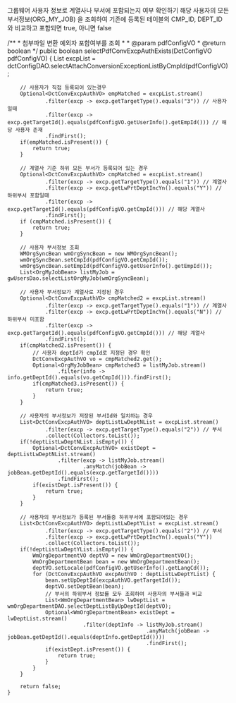 그룹웨어 사용자 정보로 계열사나 부서에 포함되는지 여부 확인하기
해당 사용자의 모든 부서정보(ORG_MY_JOB) 을 조회하여
기존에 등록된 테이블의 CMP_ID, DEPT_ID 와 비교하고
포함되면 true, 아니면 false

/**
	 * 첨부파일 변환 예외자 포함여부를 조회
	 *
	 * @param pdfConfigVO
	 * @return boolean
	 */
	public boolean selectPdfConvExcpAuthExists(DctConfigVO pdfConfigVO) {
		List<DctConvExcpAuthVO> excpList = dctConfigDAO.selectAttachConversionExceptionListByCmpId(pdfConfigVO);

		// 사용자가 직접 등록되어 있는경우
		Optional<DctConvExcpAuthVO> empMatched = excpList.stream()
				.filter(excp -> excp.getTargetType().equals("3")) // 사용자일때
				.filter(excp -> excp.getTargetId().equals(pdfConfigVO.getUserInfo().getEmpId())) // 해당 사용자 존재
				.findFirst();
		if(empMatched.isPresent()) {
			return true;
		}

		// 계열사 기준 하위 모든 부서가 등록되어 있는 경우
		Optional<DctConvExcpAuthVO> cmpMatched = excpList.stream()
				.filter(excp -> excp.getTargetType().equals("1")) // 계열사
				.filter(excp -> excp.getLwPrtDeptIncYn().equals("Y")) // 하위부서 포함일때
				.filter(excp -> excp.getTargetId().equals(pdfConfigVO.getCmpId())) // 해당 계열사
				.findFirst();
		if (cmpMatched.isPresent()) {
			return true;
		}

		// 사용자 부서정보 조회
		WMOrgSyncBean wmOrgSyncBean = new WMOrgSyncBean();
		wmOrgSyncBean.setCmpId(pdfConfigVO.getCmpId());
		wmOrgSyncBean.setEmpId(pdfConfigVO.getUserInfo().getEmpId());
		List<OrgMyJobBean> listMyJob = gwUsersDao.selectListOrgMyJob(wmOrgSyncBean);

		// 사용자 부서정보가 계열사로 지정된 경우
		Optional<DctConvExcpAuthVO> cmpMatched2 = excpList.stream()
				.filter(excp -> excp.getTargetType().equals("1")) // 계열사
				.filter(excp -> excp.getLwPrtDeptIncYn().equals("N")) // 하위부서 미포함
				.filter(excp -> excp.getTargetId().equals(pdfConfigVO.getCmpId())) // 해당 계열사
				.findFirst();
		if(cmpMatched2.isPresent()) {
			// 사용자 deptId가 cmpId로 지정된 경우 확인
			DctConvExcpAuthVO vo = cmpMatched2.get();
			Optional<OrgMyJobBean> cmpMatched3 = listMyJob.stream()
					.filter(info -> info.getDeptId().equals(vo.getCmpId())).findFirst();
			if(cmpMatched3.isPresent()) {
				return true;
			}
		}

		// 사용자의 부서정보가 저장된 부서Id와 일치하는 경우
		List<DctConvExcpAuthVO> deptListLwDeptNList = excpList.stream()
				.filter(excp -> excp.getTargetType().equals("2")) // 부서
				.collect(Collectors.toList());
		if(!deptListLwDeptNList.isEmpty()) {
			Optional<DctConvExcpAuthVO> existDept = deptListLwDeptNList.stream()
					.filter(excp -> listMyJob.stream()
							.anyMatch(jobBean -> jobBean.getDeptId().equals(excp.getTargetId())))
					.findFirst();
			if(existDept.isPresent()) {
				return true;
			}
		}

		// 사용자의 부서정보가 등록된 부서들중 하위부서에 포함되어있는 경우
		List<DctConvExcpAuthVO> deptListLwDeptYList = excpList.stream()
				.filter(excp -> excp.getTargetType().equals("2")) // 부서
				.filter(excp -> excp.getLwPrtDeptIncYn().equals("Y"))
				.collect(Collectors.toList());
		if(!deptListLwDeptYList.isEmpty()) {
			WmOrgDepartmentVO deptVO = new WmOrgDepartmentVO();
			WmOrgDepartmentBean bean = new WmOrgDepartmentBean();
			deptVO.setLocale(pdfConfigVO.getUserInfo().getLangCd());
			for (DctConvExcpAuthVO excpAuthVO : deptListLwDeptYList) {
				bean.setUpDeptId(excpAuthVO.getTargetId());
				deptVO.setDeptBean(bean);
				// 부서의 하위부서 정보를 모두 조회하여 사용자의 부서들과 비교
				List<WmOrgDepartmentBean> lwDeptList = wmOrgDepartmentDAO.selectDeptListByUpDeptId(deptVO);
				Optional<WmOrgDepartmentBean> existDept = lwDeptList.stream()
							.filter(deptInfo -> listMyJob.stream()
												.anyMatch(jobBean -> jobBean.getDeptId().equals(deptInfo.getDeptId())))
												.findFirst();
				if(existDept.isPresent()) {
					return true;
				}
			}
		}

		return false;
	}